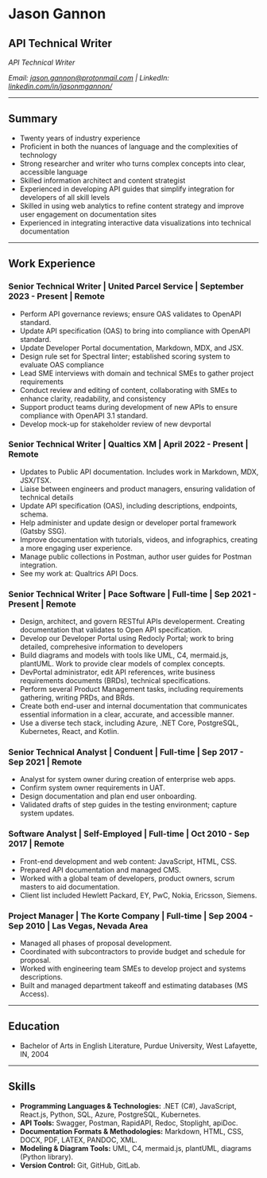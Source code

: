 # Jason Gannon

## API Technical Writer

_API Technical Writer_

_Email: [jason.gannon@protonmail.com](mailto:jason.gannon@protonmail.com) | LinkedIn: [linkedin.com/in/jasonmgannon/](https://www.linkedin.com/in/jasonmgannon/)_

---

## Summary

* Twenty years of industry experience
* Proficient in both the nuances of language and the complexities of technology
* Strong researcher and writer who turns complex concepts into clear, accessible language
* Skilled information architect and content strategist
* Experienced in developing API guides that simplify integration for developers of all skill levels
* Skilled in using web analytics to refine content strategy and improve user engagement on documentation sites
* Experienced in integrating interactive data visualizations into technical documentation
---

## Work Experience

### Senior Technical Writer | United Parcel Service | September 2023 - Present | Remote
* Perform API governance reviews; ensure OAS validates to OpenAPI standard.
* Update API specification (OAS) to bring into compliance with OpenAPI standard.
* Update Developer Portal documentation, Markdown, MDX, and JSX.
* Design rule set for Spectral linter; established scoring system to evaluate OAS compliance
* Lead SME interviews with domain and technical SMEs to gather project requirements
* Conduct review and editing of content, collaborating with SMEs to enhance clarity, readability, and consistency
* Support product teams during development of new APIs to ensure compliance with OpenAPI 3.1 standard.
* Develop mock-up for stakeholder review of new devportal

### Senior Technical Writer | Qualtics XM | April 2022 - Present | Remote
* Updates to Public API documentation. Includes work in Markdown, MDX, JSX/TSX.
* Liaise between engineers and product managers, ensuring validation of technical details
* Update API specification (OAS), including descriptions, endpoints, schema.
* Help administer and update design or developer portal framework (Gatsby SSG).
* Improve documentation with tutorials, videos, and infographics, creating a more engaging user experience.
* Manage public collections in Postman, author user guides for Postman integration.
* See my work at: Qualtrics API Docs.

### Senior Technical Writer | Pace Software | Full-time | Sep 2021 - Present | Remote
* Design, architect, and govern RESTful APIs developerment. Creating documentation that validates to Open API specification.
* Develop our Developer Portal using Redocly Portal; work to bring detailed, comprehesive information to developers
* Build diagrams and models with tools like UML, C4, mermaid.js, plantUML. Work to provide clear models of complex concepts.
* DevPortal administrator, edit API references, write business requirements documents (BRDs), technical specifications.
* Perform several Product Management tasks, including requirements gathering, writing PRDs, and BRds.
* Create both end-user and internal documentation that communicates essential information in a clear, accurate, and accessible manner.
* Use a diverse tech stack, including Azure, .NET Core, PostgreSQL, Kubernetes, React, and Kotlin.

### Senior Technical Analyst | Conduent | Full-time | Sep 2017 - Sep 2021 | Remote
* Analyst for system owner during creation of enterprise web apps.
* Confirm system owner requirements in UAT.
* Design documentation and plan end user onboarding.
* Validated drafts of step guides in the testing environment; capture system updates.

### Software Analyst | Self-Employed | Full-time | Oct 2010 - Sep 2017 | Remote
* Front-end development and web content: JavaScript, HTML, CSS.
* Prepared API documentation and managed CMS.
* Worked with a global team of developers, product owners, scrum masters to aid documentation.
* Client list included Hewlett Packard, EY, PwC, Nokia, Ericsson, Siemens.

### Project Manager | The Korte Company | Full-time | Sep 2004 - Sep 2010 | Las Vegas, Nevada Area
* Managed all phases of proposal development.
* Coordinated with subcontractors to provide budget and schedule for proposal.
* Worked with engineering team SMEs to develop project and systems descriptions.
* Built and managed department takeoff and estimating databases (MS Access).

---

## Education

* Bachelor of Arts in English Literature, Purdue University, West Lafayette, IN, 2004

---

## Skills

* **Programming Languages & Technologies:** .NET (C#), JavaScript, React.js, Python, SQL, Azure, PostgreSQL, Kubernetes.
* **API Tools:** Swagger, Postman, RapidAPI, Redoc, Stoplight, apiDoc.
* **Documentation Formats & Methodologies:** Markdown, HTML, CSS, DOCX, PDF, LATEX, PANDOC, XML.
* **Modeling & Diagram Tools:** UML, C4, mermaid.js, plantUML, diagrams (Python library).
* **Version Control:** Git, GitHub, GitLab.



<!---
jasongannon/jasongannon is a ✨ special ✨ repository because its `README.md` (this file) appears on your GitHub profile.
You can click the Preview link to take a look at your changes.
--->
